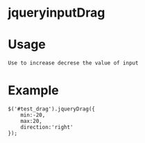# jqueryinputDrag
# Usage
	Use to increase decrese the value of input 
# Example
	$('#test_drag').jqueryDrag({
		min:-20, 
		max:20,
		direction:'right'
	});
